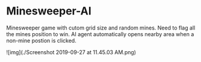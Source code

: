 # Minesweeper-AI
Minesweeper game with cutom grid size and random mines. Need to flag all the mines position to win. AI agent automatically opens nearby area when a non-mine postion is clicked.

![img](./Screenshot 2019-09-27 at 11.45.03 AM.png)
